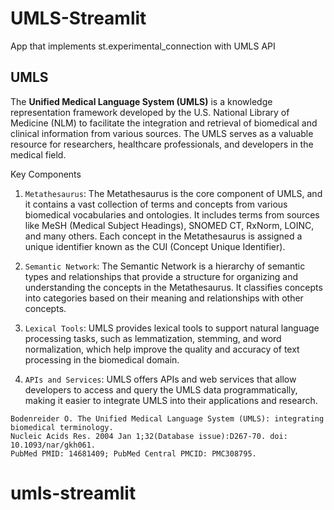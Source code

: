 # UMLS-Streamlit
 App that implements st.experimental_connection with UMLS API



## UMLS

The **Unified Medical Language System (UMLS)** is a knowledge representation framework developed by the U.S. National Library of Medicine (NLM) to facilitate the integration and retrieval of biomedical and clinical information from various sources. The UMLS serves as a valuable resource for researchers, healthcare professionals, and developers in the medical field.

Key Components

1. `Metathesaurus`: The Metathesaurus is the core component of UMLS, and it contains a vast collection of terms and concepts from various biomedical vocabularies and ontologies. It includes terms from sources like MeSH (Medical Subject Headings), SNOMED CT, RxNorm, LOINC, and many others. Each concept in the Metathesaurus is assigned a unique identifier known as the CUI (Concept Unique Identifier).

2. `Semantic Network`: The Semantic Network is a hierarchy of semantic types and relationships that provide a structure for organizing and understanding the concepts in the Metathesaurus. It classifies concepts into categories based on their meaning and relationships with other concepts.

3. `Lexical Tools`: UMLS provides lexical tools to support natural language processing tasks, such as lemmatization, stemming, and word normalization, which help improve the quality and accuracy of text processing in the biomedical domain.

4. `APIs and Services`: UMLS offers APIs and web services that allow developers to access and query the UMLS data programmatically, making it easier to integrate UMLS into their applications and research.

```
Bodenreider O. The Unified Medical Language System (UMLS): integrating biomedical terminology. 
Nucleic Acids Res. 2004 Jan 1;32(Database issue):D267-70. doi: 10.1093/nar/gkh061.
PubMed PMID: 14681409; PubMed Central PMCID: PMC308795.
```
# umls-streamlit
